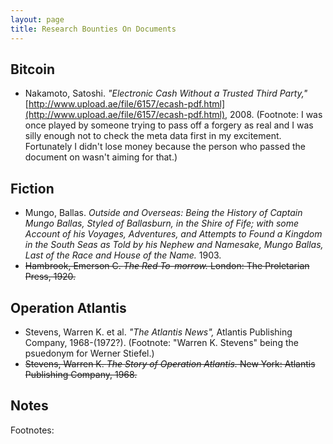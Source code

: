 ```yaml
---
layout: page
title: Research Bounties On Documents
---
```


## Bitcoin

- Nakamoto, Satoshi. *"Electronic Cash Without a Trusted Third Party,"* [http://www.upload.ae/file/6157/ecash-pdf.html](http://www.upload.ae/file/6157/ecash-pdf.html), 2008.  <span class="footnote"><span class="fnHide"> (Footnote: </span>I was once played by someone trying to pass off a forgery as real and I was silly enough not to check the meta data first in my excitement. Fortunately I didn't lose money because the person who passed the document on wasn't aiming for that.<span class="fnHide">)</span></span> 

## Fiction

- Mungo, Ballas. *Outside and Overseas: Being the History of Captain Mungo Ballas, Styled of Ballasburn, in the Shire of Fife; with some Account of his Voyages, Adventures, and Attempts to Found a Kingdom in the South Seas as Told by his Nephew and Namesake, Mungo Ballas, Last of the Race and House of the Name.* 1903. 
- ~~Hambrook, Emerson C. *The Red To-morrow.* London: The Proletarian Press, 1920.~~

## Operation Atlantis

- Stevens, Warren K. et al. *"The Atlantis News",* Atlantis Publishing Company, 1968-(1972?). <span class="footnote"><span class="fnHide"> (Footnote: </span>"Warren K. Stevens" being the psuedonym for Werner Stiefel.<span class="fnHide">)</span></span> 
- ~~Stevens, Warren K. *The Story of Operation Atlantis.* New York: Atlantis Publishing Company, 1968.~~

## Notes

<div id = "Footnotes"><p class="invis">Footnotes:</p></div>
